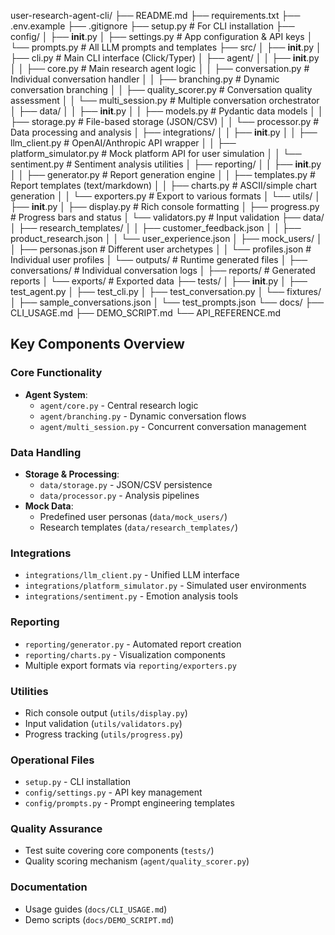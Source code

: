 user-research-agent-cli/
├── README.md
├── requirements.txt
├── .env.example
├── .gitignore
├── setup.py                     # For CLI installation
├── config/
│   ├── __init__.py
│   ├── settings.py              # App configuration & API keys
│   └── prompts.py               # All LLM prompts and templates
├── src/
│   ├── __init__.py
│   ├── cli.py                   # Main CLI interface (Click/Typer)
│   ├── agent/
│   │   ├── __init__.py
│   │   ├── core.py              # Main research agent logic
│   │   ├── conversation.py      # Individual conversation handler
│   │   ├── branching.py         # Dynamic conversation branching
│   │   ├── quality_scorer.py    # Conversation quality assessment
│   │   └── multi_session.py     # Multiple conversation orchestrator
│   ├── data/
│   │   ├── __init__.py
│   │   ├── models.py            # Pydantic data models
│   │   ├── storage.py           # File-based storage (JSON/CSV)
│   │   └── processor.py         # Data processing and analysis
│   ├── integrations/
│   │   ├── __init__.py
│   │   ├── llm_client.py        # OpenAI/Anthropic API wrapper
│   │   ├── platform_simulator.py # Mock platform API for user simulation
│   │   └── sentiment.py         # Sentiment analysis utilities
│   ├── reporting/
│   │   ├── __init__.py
│   │   ├── generator.py         # Report generation engine
│   │   ├── templates.py         # Report templates (text/markdown)
│   │   ├── charts.py            # ASCII/simple chart generation
│   │   └── exporters.py         # Export to various formats
│   └── utils/
│       ├── __init__.py
│       ├── display.py           # Rich console formatting
│       ├── progress.py          # Progress bars and status
│       └── validators.py        # Input validation
├── data/
│   ├── research_templates/
│   │   ├── customer_feedback.json
│   │   ├── product_research.json
│   │   └── user_experience.json
│   ├── mock_users/
│   │   ├── personas.json        # Different user archetypes
│   │   └── profiles.json        # Individual user profiles
│   └── outputs/                 # Runtime generated files
│       ├── conversations/       # Individual conversation logs
│       ├── reports/             # Generated reports
│       └── exports/             # Exported data
├── tests/
│   ├── __init__.py
│   ├── test_agent.py
│   ├── test_cli.py
│   ├── test_conversation.py
│   └── fixtures/
│       ├── sample_conversations.json
│       └── test_prompts.json
└── docs/
    ├── CLI_USAGE.md
    ├── DEMO_SCRIPT.md
    └── API_REFERENCE.md

## Key Components Overview

### Core Functionality
- **Agent System**: 
  - `agent/core.py` - Central research logic
  - `agent/branching.py` - Dynamic conversation flows
  - `agent/multi_session.py` - Concurrent conversation management

### Data Handling
- **Storage & Processing**:
  - `data/storage.py` - JSON/CSV persistence
  - `data/processor.py` - Analysis pipelines
- **Mock Data**:
  - Predefined user personas (`data/mock_users/`)
  - Research templates (`data/research_templates/`)

### Integrations
- `integrations/llm_client.py` - Unified LLM interface
- `integrations/platform_simulator.py` - Simulated user environments
- `integrations/sentiment.py` - Emotion analysis tools

### Reporting
- `reporting/generator.py` - Automated report creation
- `reporting/charts.py` - Visualization components
- Multiple export formats via `reporting/exporters.py`

### Utilities
- Rich console output (`utils/display.py`)
- Input validation (`utils/validators.py`)
- Progress tracking (`utils/progress.py`)

### Operational Files
- `setup.py` - CLI installation
- `config/settings.py` - API key management
- `config/prompts.py` - Prompt engineering templates

### Quality Assurance
- Test suite covering core components (`tests/`)
- Quality scoring mechanism (`agent/quality_scorer.py`)

### Documentation
- Usage guides (`docs/CLI_USAGE.md`)
- Demo scripts (`docs/DEMO_SCRIPT.md`)
